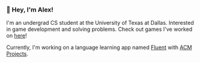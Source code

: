 ### 👋 Hey, I'm Alex!

I'm an undergrad CS student at the University of Texas at Dallas. Interested in game development and solving problems. Check out games I've worked on [here](https://alex5nader.itch.io/)!

Currently, I'm working on a language learning app named [Fluent](https://github.com/acm-projects/Fluent) with [ACM Projects](https://github.com/acm-projects).
